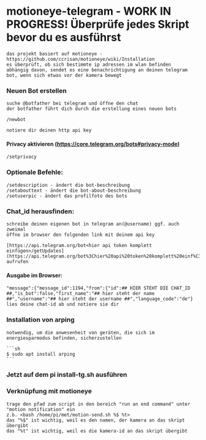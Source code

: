 # motioneye-telegram - WORK IN PROGRESS! Überprüfe jedes Skript bevor du es ausführst

	das projekt basiert auf motioneye - https://github.com/ccrisan/motioneye/wiki/Installation
	es überprüft, ob sich bestimmte ip adressen im wlan befinden
	abhängig davon, sendet es eine benachrichtigung an deinen telegram bot, wenn sich etwas vor der kamera bewegt

### Neuen Bot erstellen

	suche @botfather bei telegram und öffne den chat
	der botfather führt dich durch die erstellung eines neuen bots
	
	/newbot

	notiere dir deinen http api key

#### Privacy aktivieren (https://core.telegram.org/bots#privacy-mode)
    
	/setprivacy

### Optionale Befehle:
    
	/setdescription - ändert die bot-beschreibung
	/setabouttext - ändert die bot-about-beschreibung
	/setuserpic - ändert das profilfoto des bots

### Chat_id herausfinden:
	
	schreibe deinen eigenen bot in telegram an(@username) ggf. auch zweimal
	öffne im browser den folgenden link mit deinem api key

	[https://api.telegram.org/bot<hier api token komplett einfügen>/getUpdates](https://api.telegram.org/bot%3Chier%20api%20token%20komplett%20einf%C3%BCgen%3E/getUpdates) aufrufen

#### Ausgabe im Browser:
	
	"message":{"message_id":1194,"from":{"id":## HIER STEHT DIE CHAT_ID ##,"is_bot":false,"first_name":"## hier steht der name ##","username":"## hier steht der username ##","language_code":"de"}
	lies deine chat-id ab und notiere sie dir
	
### Installation von arping

	notwendig, um die anwesenheit von geräten, die sich im energiesparmodus befinden, sicherzustellen
	
	```sh
	$ sudo apt install arping
	```

### Jetzt auf dem pi install-tg.sh ausführen

### Verknüpfung mit motioneye

	trage den pfad zum script in den bereich "run an end command" unter "motion notification" ein
	z.b. <bash /home/pi/met/motion-send.sh %$ %t>
	das "%$" ist wichtig, weil es den namen, der kamera an das skript übergibt
	das "%t" ist wichtig, weil es die kamera-id an das skript übergibt
	
